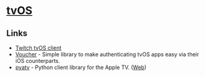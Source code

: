 # [tvOS](https://developer.apple.com/tvos/)

## Links

- [Twitch tvOS client](https://github.com/notbenoit/tvOS-Twitch)
- [Voucher](https://github.com/rsattar/Voucher) - Simple library to make authenticating tvOS apps easy via their iOS counterparts.
- [pyatv](https://github.com/postlund/pyatv) - Python client library for the Apple TV. ([Web](https://pyatv.dev/))
